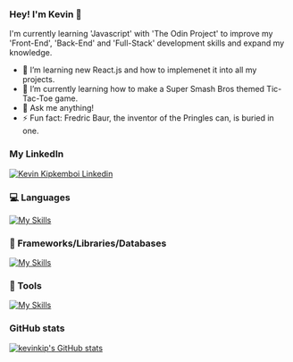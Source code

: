 ### Hey! I'm Kevin 👋

I'm currently learning 'Javascript' with 'The Odin Project' to improve my 'Front-End', 'Back-End' and 'Full-Stack' development skills and expand my knowledge.

- 🌱 I’m learning new React.js and how to implemenet it into all my projects.
- 🌱 I’m currently learning how to make a Super Smash Bros themed Tic-Tac-Toe game.
- 💬 Ask me anything!
- ⚡ Fun fact: Fredric Baur, the inventor of the Pringles can, is buried in one.

### My LinkedIn
[![Kevin Kipkemboi Linkedin](https://skillicons.dev/icons?i=linkedin)](https://www.linkedin.com/in/callhimkev/)

### 💻 Languages
[![My Skills](https://skillicons.dev/icons?i=html,css,js,ts)](https://skillicons.dev)

### 🧰 Frameworks/Libraries/Databases
[![My Skills](https://skillicons.dev/icons?i=react,nodejs,express,mongodb,nextjs,angular,jquery)](https://skillicons.dev)

### 🔧 Tools
[![My Skills](https://skillicons.dev/icons?i=git,webpack)](https://skillicons.dev)

### GitHub stats
[![kevinkip's GitHub stats](https://github-readme-stats.vercel.app/api?username=kevinkip)](https://github.com/kevinkip/github-readme-stats)
